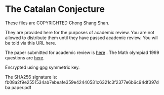 The Catalan Conjecture
======================

These files are COPYRIGHTED Chong Shang Shan.

They are provided here for the purposes of academic review.
You are not allowed to distribute them until they have passed
academic review. You will be told via this URL here.

The paper submitted for academic review is [here](paper.pdf.gpg) .
The Math olympiad 1999 questions are [here](1999_eng.pdf).

Encrypted using gpg symmetric key.

The SHA256 signature is:
fb08a2f9e2551534ab7ebeafe359e42440531c6321c3f2377e6b6c94df397dba  paper.pdf
